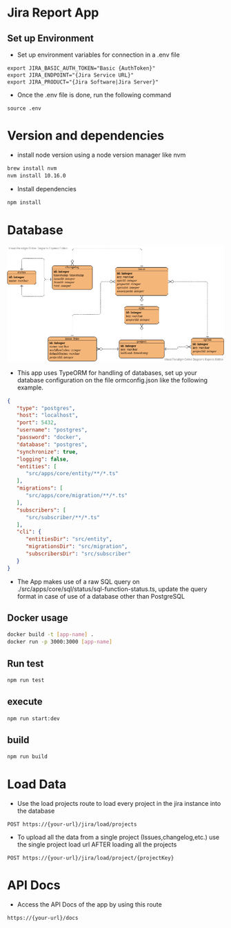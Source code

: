 # Jira Report App

## Set up Environment
* Set up environment variables for connection in a .env file

```
export JIRA_BASIC_AUTH_TOKEN="Basic {AuthToken}"
export JIRA_ENDPOINT="{Jira Service URL}"
export JIRA_PRODUCT="{Jira Software|Jira Server}"
```

* Once the .env file is done, run the following command
```
source .env
```

# Version and dependencies

* install node version using a node version manager like nvm
```bash
brew install nvm
nvm install 10.16.0
```

* Install dependencies
```bash
npm install
```

# Database
![ER Diagram](src/apps/docs/images/ER-Diagram.png)
* This app uses TypeORM for handling of databases, set up your database configuration on the file 
ormconfig.json like the following example.
```json
{
   "type": "postgres",
   "host": "localhost",
   "port": 5432,
   "username": "postgres",
   "password": "docker",
   "database": "postgres",
   "synchronize": true,
   "logging": false,
   "entities": [
      "src/apps/core/entity/**/*.ts"
   ],
   "migrations": [
      "src/apps/core/migration/**/*.ts"
   ],
   "subscribers": [
      "src/subscriber/**/*.ts"
   ],
   "cli": {
      "entitiesDir": "src/entity",
      "migrationsDir": "src/migration",
      "subscribersDir": "src/subscriber"
   }
}
```
* The App makes use of a raw SQL query on ./src/apps/core/sql/status/sql-function-status.ts, update
the query format in case of use of a database other than PostgreSQL
## Docker usage
```bash
docker build -t [app-name] .
docker run -p 3000:3000 [app-name]
```

## Run test
```bash
npm run test
```

## execute
```bash
npm run start:dev
```

## build
```bash
npm run build
```

# Load Data
* Use the load projects route to load every project in the jira instance into the database
```http request
POST https://{your-url}/jira/load/projects
```
* To upload all the data from a single project (Issues,changelog,etc.) use the single project load
url AFTER loading all the projects
```http request
POST https://{your-url}/jira/load/project/{projectKey}
```
# API Docs
* Access the API Docs of the app by using this route
```http request
https://{your-url}/docs
```
